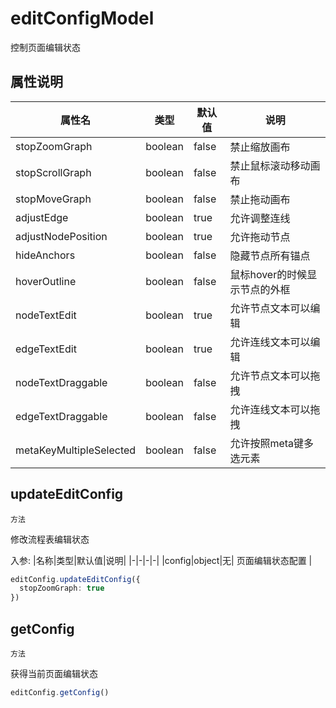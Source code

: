 # editConfigModel

控制页面编辑状态

## 属性说明

|属性名|类型|默认值|说明|
|-|-|-|-|
|stopZoomGraph|boolean|false|禁止缩放画布|
|stopScrollGraph|boolean|false|禁止鼠标滚动移动画布|
|stopMoveGraph|boolean|false|禁止拖动画布|
|adjustEdge|boolean|true|允许调整连线|
|adjustNodePosition|boolean|true|允许拖动节点|
|hideAnchors|boolean|false|隐藏节点所有锚点|
|hoverOutline|boolean|false|鼠标hover的时候显示节点的外框|
|nodeTextEdit|boolean|true|允许节点文本可以编辑|
|edgeTextEdit|boolean|true|允许连线文本可以编辑|
|nodeTextDraggable|boolean|false|允许节点文本可以拖拽|
|edgeTextDraggable|boolean|false|允许连线文本可以拖拽|
|metaKeyMultipleSelected|boolean|false|允许按照meta键多选元素|


## updateEditConfig

`方法`

修改流程表编辑状态

入参:
|名称|类型|默认值|说明|
|-|-|-|-|
|config|object|无| 页面编辑状态配置 |

```ts
editConfig.updateEditConfig({
  stopZoomGraph: true
})
```

## getConfig

`方法`

获得当前页面编辑状态

```ts
editConfig.getConfig()
```